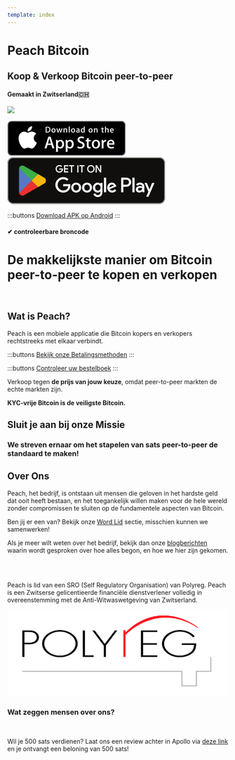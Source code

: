 ```yaml
---
template: index
---
```


<!--[teaser]-->

# Peach Bitcoin

## Koop & Verkoop Bitcoin <span>peer-to-peer</span>

#### Gemaakt in Zwitserland🇨🇭

<div class="inner-wrap">

![](/img/phones.png)

<div>
  <div class="md:flex items-end">
    <a href="https://testflight.apple.com/join/wfSPFEWG"><img class="h-180px md:h-90px" src="/img/home/download-on-the-app-store.svg" alt="Downloaden van de App Store"></a>
    <a class="md:ml-4" href="https://play.google.com/store/apps/details?id=com.peachbitcoin.peach.mainnet"><img class="h-180px md:h-90px" src="/img/home/get-it-on-google-play.svg" alt="Krijgen op Google Play"></a>
  </div>

:::buttons
[Download APK op Android](/apk/)
:::

</div>

</div>

#### ✔ controleerbare broncode

<!--[top]-->

# De makkelijkste manier om Bitcoin peer-to-peer te kopen en verkopen

<br>

## Wat is Peach?

Peach is een mobiele applicatie die Bitcoin kopers en verkopers rechtstreeks met elkaar verbindt.

:::buttons
[Bekijk onze Betalingsmethoden](/how-it-works/#available-payment-methods)
:::

:::buttons
[Controleer uw bestelboek](/kycfree-orderbook)
:::

Verkoop tegen **de prijs van jouw keuze**, omdat peer-to-peer markten de echte markten zijn.

**KYC-vrije Bitcoin is de veiligste Bitcoin.**

<!--[mission]-->

## Sluit je aan bij onze Missie

### We streven ernaar om het stapelen van sats peer-to-peer de standaard te maken!

<!--[about]-->

## Over Ons

Peach, het bedrijf, is ontstaan uit mensen die geloven in het hardste geld dat ooit heeft bestaan, en het toegankelijk willen maken voor de hele wereld zonder compromissen te sluiten op de fundamentele aspecten van Bitcoin.

Ben jij er een van? Bekijk onze [Word Lid](/join-us/) sectie, misschien kunnen we samenwerken!

Als je meer wilt weten over het bedrijf, bekijk dan onze [blogberichten](/blog/) waarin wordt gesproken over hoe alles begon, en hoe we hier zijn gekomen.

<br><br>

Peach is lid van een SRO (Self Regulatory Organisation) van Polyreg. Peach is een Zwitserse gelicentieerde financiële dienstverlener volledig in overeenstemming met de Anti-Witwaswetgeving van Zwitserland.

<div class="flex justify-center"><div class="w-1/2">

![](/img/home/polyreg.png)

</div></div>

### Wat zeggen mensen over ons?

<br>
<div id="ap-widget-container" class="ap-widget-container" prod_code="peach" show ="top" bg_color="#FFFFFF" review_bg_color = "#FFFFFF" text_color = "#000000"></div>

Wil je 500 sats verdienen? Laat ons een review achter in Apollo via [deze link](https://heyapollo.com/invite-review?prod=peach) en je ontvangt een beloning van 500 sats!
